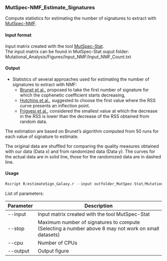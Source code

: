 ### MutSpec-NMF_Estimate_Signatures

Compute statistics for estimating the number of signatures to extract with [MutSpec-NMF](https://github.com/IARCbioinfo/mutspec/blob/master/docs/mutspec_nmf.md).


#### Input format

Input matrix created with the tool [MutSpec-Stat](https://github.com/IARCbioinfo/mutspec/blob/master/docs/mutspec_stat.md).  
The input matrix can be found in MutSpec-Stat ouput folder: Mutational_Analysis/Figures/Input_NMF/Input_NMF_Count.txt

#### Output

- Statistics of several approaches used for estimating the number of signatures to extract with NMF:  
	- [Brunet et al.](https://www.ncbi.nlm.nih.gov/pubmed/15016911), proposed to take the first number of signature for which the cophenetic coefficient starts decreasing,
	- [Hutchins et al.](https://www.ncbi.nlm.nih.gov/pubmed/18852176), suggested to choose the first value where the RSS curve presents an inflection point.
	- [Frigyesi et al.](https://www.ncbi.nlm.nih.gov/pmc/articles/PMC2623306/), considered the smallest value at which the decrease in the RSS is lower than the decrease of the RSS obtained from random data.  

The estimation are based on Brunet’s algorithm computed from 50 runs for each value of signature to estimate.

The original data are shuffled for comparing the quality measures obtained with our data (Data x) and from randomized data (Data y). The curves for the actual data are in solid line, those for the randomized data are in dashed line.


#### Usage

```R
Rscript R/estimateSign_Galaxy.r --input outfolder_MutSpec-Stat/Mutational_Analysis/Figures/Input_NMF/Input_NMF_Count.txt --stop 8 --cpu 8 --output estimate_signatures.png
```

List of parameters:

| Parameter   | Description          |
|-------------|----------------------|
| --input     | Input matrix created with the tool MutSpec-Stat |
| --stop      | Maximum number of signatures to compute (Selecting a number above 8 may not work on small datasets) |
| --cpu       | Number of CPUs |
| --output    | Output figure |
